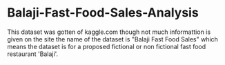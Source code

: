 # Balaji-Fast-Food-Sales-Analysis
This dataset was gotten of kaggle.com though not much informattion is given on the site the name of the dataset is "Balaji Fast Food Sales" which means the dataset is for a proposed fictional or non fictional fast food restaurant 'Balaji'.
